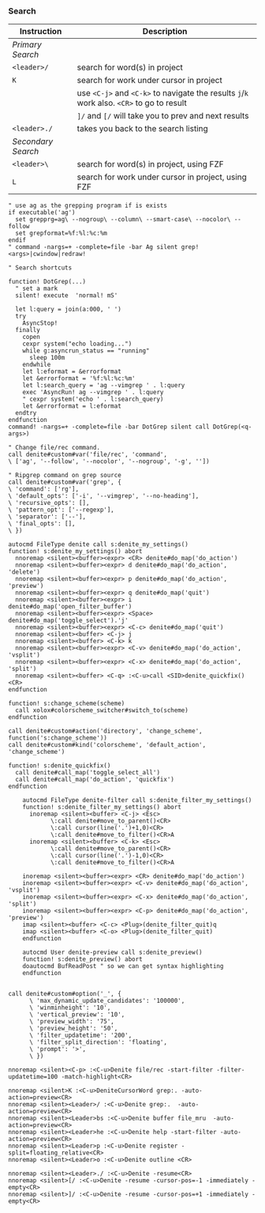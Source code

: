 ### Search

| Instruction        | Description                                                                               |
| ---                | ---                                                                                       |
| *Primary Search*   |                                                                                           |
| `<leader>/`        | search for word(s) in project                                                             |
| `K`                | search for work under cursor in project                                                   |
|                    | use `<C-j>` and `<C-k>` to navigate the results `j`/`k` work also. `<CR>` to go to result |
|                    | `]/` and `[/` will take you to prev and next results                                      |
| `<leader>./`       | takes you back to the search listing                                                      |
| *Secondary Search* |                                                                                           |
| `<leader>\`        | search for word(s) in project, using FZF                                                  |
| `L`                | search for work under cursor in project, using FZF                                        |

```vim
" use ag as the grepping program if is exists
if executable('ag')
  set grepprg=ag\ --nogroup\ --column\ --smart-case\ --nocolor\ --follow
  set grepformat=%f:%l:%c:%m
endif
" command -nargs=+ -complete=file -bar Ag silent grep! <args>|cwindow|redraw!

" Search shortcuts

function! DotGrep(...)
  " set a mark
  silent! execute  'normal! mS'

  let l:query = join(a:000, ' ')
  try
    AsyncStop!
  finally
    copen
    cexpr system("echo loading...")
    while g:asyncrun_status == "running"
      sleep 100m
    endwhile
    let l:eformat = &errorformat
    let &errorformat = '%f:%l:%c:%m'
    let l:search_query = 'ag --vimgrep ' . l:query
    exec 'AsyncRun! ag --vimgrep ' . l:query
    " cexpr system('echo ' . l:search_query)
    let &errorformat = l:eformat
  endtry
endfunction
command! -nargs=+ -complete=file -bar DotGrep silent call DotGrep(<q-args>)

```

```vim
" Change file/rec command.
call denite#custom#var('file/rec', 'command',
\ ['ag', '--follow', '--nocolor', '--nogroup', '-g', ''])

" Ripgrep command on grep source
call denite#custom#var('grep', {
\ 'command': ['rg'],
\ 'default_opts': ['-i', '--vimgrep', '--no-heading'],
\ 'recursive_opts': [],
\ 'pattern_opt': ['--regexp'],
\ 'separator': ['--'],
\ 'final_opts': [],
\ })

autocmd FileType denite call s:denite_my_settings()
function! s:denite_my_settings() abort
  nnoremap <silent><buffer><expr> <CR> denite#do_map('do_action')
  nnoremap <silent><buffer><expr> d denite#do_map('do_action', 'delete')
  nnoremap <silent><buffer><expr> p denite#do_map('do_action', 'preview')
  nnoremap <silent><buffer><expr> q denite#do_map('quit')
  nnoremap <silent><buffer><expr> i denite#do_map('open_filter_buffer')
  nnoremap <silent><buffer><expr> <Space> denite#do_map('toggle_select').'j'
  nnoremap <silent><buffer><expr> <C-c> denite#do_map('quit')
  nnoremap <silent><buffer> <C-j> j
  nnoremap <silent><buffer> <C-k> k
  nnoremap <silent><buffer><expr> <C-v> denite#do_map('do_action', 'vsplit')
  nnoremap <silent><buffer><expr> <C-x> denite#do_map('do_action', 'split')
  nnoremap <silent><buffer> <C-q> :<C-u>call <SID>denite_quickfix()<CR>
endfunction

function! s:change_scheme(scheme)
  call xolox#colorscheme_switcher#switch_to(scheme)
endfunction

call denite#custom#action('directory', 'change_scheme', function('s:change_scheme'))
call denite#custom#kind('colorscheme', 'default_action', 'change_scheme')

function! s:denite_quickfix()
  call denite#call_map('toggle_select_all')
  call denite#call_map('do_action', 'quickfix')
endfunction

	autocmd FileType denite-filter call s:denite_filter_my_settings()
	function! s:denite_filter_my_settings() abort
	  inoremap <silent><buffer> <C-j> <Esc>
	        \:call denite#move_to_parent()<CR>
	        \:call cursor(line('.')+1,0)<CR>
	        \:call denite#move_to_filter()<CR>A
	  inoremap <silent><buffer> <C-k> <Esc>
	        \:call denite#move_to_parent()<CR>
	        \:call cursor(line('.')-1,0)<CR>
	        \:call denite#move_to_filter()<CR>A

    inoremap <silent><buffer><expr> <CR> denite#do_map('do_action')
    inoremap <silent><buffer><expr> <C-v> denite#do_map('do_action', 'vsplit')
    inoremap <silent><buffer><expr> <C-x> denite#do_map('do_action', 'split')
    inoremap <silent><buffer><expr> <C-p> denite#do_map('do_action', 'preview')
    imap <silent><buffer> <C-c> <Plug>(denite_filter_quit)q
    imap <silent><buffer> <C-o> <Plug>(denite_filter_quit)
	endfunction

	autocmd User denite-preview call s:denite_preview()
	function! s:denite_preview() abort
    doautocmd BufReadPost " so we can get syntax highlighting
	endfunction


call denite#custom#option('_', {
      \ 'max_dynamic_update_candidates': '100000',
      \ 'winminheight': '10',
      \ 'vertical_preview': '10',
      \ 'preview_width': '75',
      \ 'preview_height': '50',
      \ 'filter_updatetime': '200',
      \ 'filter_split_direction': 'floating',
      \ 'prompt': '>',
      \ })

nnoremap <silent><C-p> :<C-u>Denite file/rec -start-filter -filter-updatetime=100 -match-highlight<CR>

nnoremap <silent>K :<C-u>DeniteCursorWord grep:. -auto-action=preview<CR>
nnoremap <silent><Leader>/ :<C-u>Denite grep:.  -auto-action=preview<CR>
nnoremap <silent><Leader>bs :<C-u>Denite buffer file_mru  -auto-action=preview<CR>
nnoremap <silent><Leader>he :<C-u>Denite help -start-filter -auto-action=preview<CR>
nnoremap <silent><Leader>p :<C-u>Denite register -split=floating_relative<CR>
nnoremap <silent><Leader>o :<C-u>Denite outline <CR>

nnoremap <silent><Leader>./ :<C-u>Denite -resume<CR>
nnoremap <silent>[/ :<C-u>Denite -resume -cursor-pos=-1 -immediately -empty<CR>
nnoremap <silent>]/ :<C-u>Denite -resume -cursor-pos=+1 -immediately -empty<CR>
```
